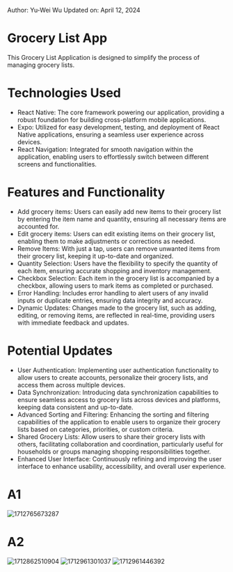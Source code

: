 Author: Yu-Wei Wu Updated on: April 12, 2024
# Grocery List App
This Grocery List Application is designed to simplify the process of managing grocery lists.

# Technologies Used
- React Native: The core framework powering our application, providing a robust foundation for building cross-platform mobile applications.
- Expo: Utilized for easy development, testing, and deployment of React Native applications, ensuring a seamless user experience across devices.
- React Navigation: Integrated for smooth navigation within the application, enabling users to effortlessly switch between different screens and functionalities.

# Features and Functionality
- Add grocery items: Users can easily add new items to their grocery list by entering the item name and quantity, ensuring all necessary items are accounted for.
- Edit grocery items: Users can edit existing items on their grocery list, enabling them to make adjustments or corrections as needed.
- Remove Items: With just a tap, users can remove unwanted items from their grocery list, keeping it up-to-date and organized.
- Quantity Selection: Users have the flexibility to specify the quantity of each item, ensuring accurate shopping and inventory management.
- Checkbox Selection: Each item in the grocery list is accompanied by a checkbox, allowing users to mark items as completed or purchased.
- Error Handling: Includes error handling to alert users of any invalid inputs or duplicate entries, ensuring data integrity and accuracy.
- Dynamic Updates: Changes made to the grocery list, such as adding, editing, or removing items, are reflected in real-time, providing users with immediate feedback and updates.

# Potential Updates
- User Authentication: Implementing user authentication functionality to allow users to create accounts, personalize their grocery lists, and access them across multiple devices.
- Data Synchronization: Introducing data synchronization capabilities to ensure seamless access to grocery lists across devices and platforms, keeping data consistent and up-to-date.
- Advanced Sorting and Filtering: Enhancing the sorting and filtering capabilities of the application to enable users to organize their grocery lists based on categories, priorities, or custom criteria.
- Shared Grocery Lists: Allow users to share their grocery lists with others, facilitating collaboration and coordination, particularly useful for households or groups managing shopping responsibilities together.
- Enhanced User Interface: Continuously refining and improving the user interface to enhance usability, accessibility, and overall user experience.


# A1
![1712765673287](https://github.com/yuwei-3206/INFO-670-Assignment/assets/122844465/37bcd29e-c9ab-43cd-8308-9171f1f5c5b4)
# A2
![1712862510904](https://github.com/yuwei-3206/INFO-670-Assignment/assets/122844465/db9a7a93-8b51-402c-a414-a918a771194a)
![1712961301037](https://github.com/yuwei-3206/INFO-670-Assignment/assets/122844465/fec62bf2-6940-470e-9f88-f4b9c08b0aae)
![1712961446392](https://github.com/yuwei-3206/INFO-670-Assignment/assets/122844465/a5109137-87f1-44e6-8863-1ada9756f1d9)

